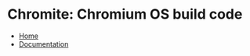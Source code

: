 # Chromite: Chromium OS build code

[logo]: https://chromium-review.googlesource.com/plugins/chromium-style/static/chromium_logo.png
[home]: /README.md

* [Home][home]
* [Documentation](./docs)
